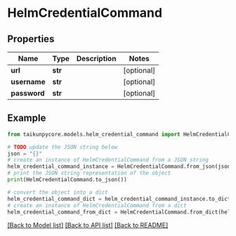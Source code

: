 # HelmCredentialCommand


## Properties

Name | Type | Description | Notes
------------ | ------------- | ------------- | -------------
**url** | **str** |  | [optional] 
**username** | **str** |  | [optional] 
**password** | **str** |  | [optional] 

## Example

```python
from taikunpycore.models.helm_credential_command import HelmCredentialCommand

# TODO update the JSON string below
json = "{}"
# create an instance of HelmCredentialCommand from a JSON string
helm_credential_command_instance = HelmCredentialCommand.from_json(json)
# print the JSON string representation of the object
print(HelmCredentialCommand.to_json())

# convert the object into a dict
helm_credential_command_dict = helm_credential_command_instance.to_dict()
# create an instance of HelmCredentialCommand from a dict
helm_credential_command_from_dict = HelmCredentialCommand.from_dict(helm_credential_command_dict)
```
[[Back to Model list]](../README.md#documentation-for-models) [[Back to API list]](../README.md#documentation-for-api-endpoints) [[Back to README]](../README.md)


